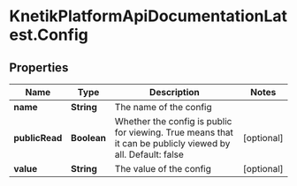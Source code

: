 # KnetikPlatformApiDocumentationLatest.Config

## Properties
Name | Type | Description | Notes
------------ | ------------- | ------------- | -------------
**name** | **String** | The name of the config | 
**publicRead** | **Boolean** | Whether the config is public for viewing. True means that it can be publicly viewed by all. Default: false | [optional] 
**value** | **String** | The value of the config | [optional] 



